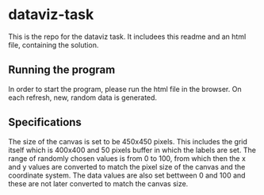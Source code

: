 # dataviz-task
This is the repo for the dataviz task. It includees this readme and an html file, containing the solution.

## Running the program
In order to start the program, please run the html file in the browser. On each refresh, new, random data is generated.

## Specifications
The size of the canvas is set to be 450x450 pixels. This includes the grid itself which is 400x400 and 50 pixels buffer in which the labels are set. The range of randomly chosen values is from 0 to 100, from which then the x and y values are converted to match the pixel size of the canvas and the coordinate system.
The data values are also set bettween 0 and 100 and these are not later converted to match the canvas size.
